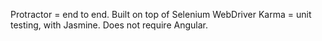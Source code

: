 Protractor = end to end. Built on top of Selenium WebDriver
Karma = unit testing, with Jasmine. Does not require Angular.
